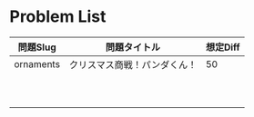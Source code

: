 # Problem List

| 問題Slug | 問題タイトル | 想定Diff |
| - | - | - |
| ornaments | クリスマス商戦！パンダくん！ | 50 |
|  |  |  |
|  |  |  |
|  |  |  |
|  |  |  |
|  |  |  |
|  |  |  |
|  |  |  |
|  |  |  |
|  |  |  |
|  |  |  |